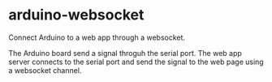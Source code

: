 # arduino-websocket
Connect Arduino to a web app through a websocket.


The Arduino board send a signal throguh the serial port. The web app server connects to the serial port and send the signal to the web page using a websocket channel.
